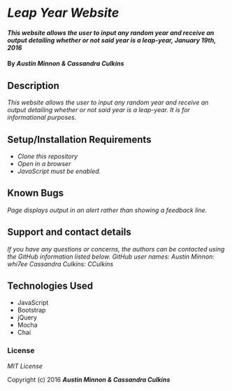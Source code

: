 # _Leap Year Website_

#### _This website allows the user to input any random year and receive an output detailing whether or not said year is a leap-year, January 19th, 2016_

#### By _**Austin Minnon & Cassandra Culkins**_

## Description

_This website allows the user to input any random year and receive an output detailing whether or not said year is a leap-year. It is for informational purposes._

## Setup/Installation Requirements

* _Clone this repository_
* _Open in a browser_
* _JavaScript must be enabled._

## Known Bugs

_Page displays output in an alert rather than showing a feedback line._

## Support and contact details

_If you have any questions or concerns, the authors can be contacted using the GitHub information listed below._
_GitHub user names:_
_Austin Minnon: whi7ee_
_Cassandra Culkins: CCulkins_

## Technologies Used

* JavaScript
* Bootstrap
* jQuery
* Mocha
* Chai

### License

*MIT License*

Copyright (c) 2016 **_Austin Minnon & Cassandra Culkins_**
